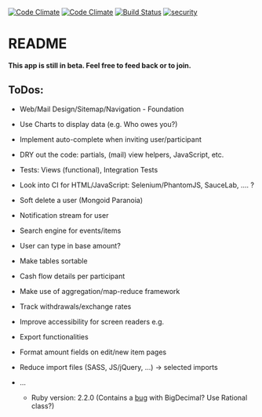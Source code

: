 [![Code Climate](https://codeclimate.com/github/Elyasin/Come-Malaka-Expenses/badges/gpa.svg)](https://codeclimate.com/github/Elyasin/Come-Malaka-Expenses) [![Code Climate](https://codeclimate.com/github/Elyasin/Come-Malaka-Expenses/badges/gpa.svg)](https://codeclimate.com/github/Elyasin/Come-Malaka-Expenses) [![Build Status](https://travis-ci.org/Elyasin/Come-Malaka-Expenses.svg?branch=master)](https://travis-ci.org/Elyasin/Come-Malaka-Expenses) [![security](https://hakiri.io/github/Elyasin/Come-Malaka-Expenses/master.svg)](https://hakiri.io/github/Elyasin/Come-Malaka-Expenses/master)

# README

**This app is still in beta. Feel free to feed back or to join.**

## ToDos:

 * Web/Mail Design/Sitemap/Navigation - Foundation

 * Use Charts to display data (e.g. Who owes you?)

 * Implement auto-complete when inviting user/participant

 * DRY out the code: partials, (mail) view helpers, JavaScript, etc.

 * Tests: Views (functional), Integration Tests

 * Look into CI for HTML/JavaScript: Selenium/PhantomJS, SauceLab, .... ?

 * Soft delete a user (Mongoid Paranoia)

 * Notification stream for user

 * Search engine for events/items

 * User can type in base amount?

 * Make tables sortable

 * Cash flow details per participant

 * Make use of aggregation/map-reduce framework

 * Track withdrawals/exchange rates

 * Improve accessibility for screen readers e.g.

 * Export functionalities

 * Format amount fields on edit/new item pages

 * Reduce import files (SASS, JS/jQuery, ...) -> selected imports

 * ...

	* Ruby version: 2.2.0 (Contains a [bug] with BigDecimal? Use Rational class?)

[bug]: https://bugs.ruby-lang.org/issues/10850
